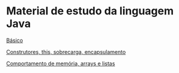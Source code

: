 # Material de estudo da linguagem Java

[Básico](Curso/README.md)

[Construtores, this, sobrecarga, encapsulamento](Curso/README2.md)

[Comportamento de memória, arrays e listas](Curso/README3.md)
